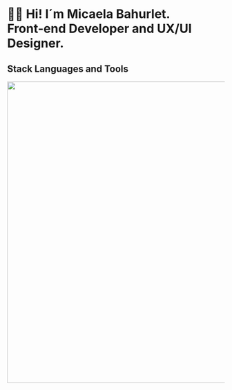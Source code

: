 <h1 align="start">👋🏽 Hi! I´m Micaela Bahurlet. <br /> Front-end Developer and UX/UI Designer. </h1> 

<td/>
<!--Languages and Tools Section-->       
<h2 align="start">Stack Languages and Tools</h2> 
<p align="start">
<img width="700px"  src="https://skillicons.dev/icons?i=html,css,js,bootstrap,react,vite,nodejs,express,mongo,git,github,vscode,figma,PS,perline=5"  />
</p>
<br />
 
